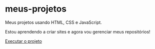 # meus-projetos
 Meus projetos usando HTML, CSS e JavaScript.

Estou aprendendo a criar sites e agora vou gerenciar meus repositórios!

<a href="https://jorgefellipe10.github.io/meus-projetos/site-jorge-droid/">Executar o projeto</a>